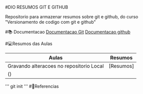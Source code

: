 
#DIO RESUMOS GIT E GITHUB

Repositorio para armazenar resumos sobre git e github, do curso "Versionamento de codigo com git e github"

#📚 Documentacao 
[Documentacao Git](https://git-scm.com/doc)
[Documentacao github](https://docs.github.com/es)

#💻Resumos das Aulas


| Aulas | Resumos  |
|-------|----------|
|Gravando alteracoes no repositorio Local| [Resumos]
() |
''' 
git init
'''
#🔎Referencias
